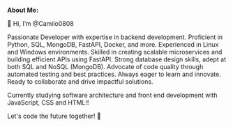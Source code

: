 **About Me:**

👋 Hi, I’m @Camilo0808

Passionate Developer with expertise in backend development. Proficient in Python, SQL, MongoDB, FastAPI, Docker, and more. Experienced in Linux and Windows environments. Skilled in creating scalable microservices and building efficient APIs using FastAPI.
Strong database design skills, adept at both SQL and NoSQL (MongoDB). Advocate of code quality through automated testing and best practices. Always eager to learn and innovate. Ready to collaborate and drive impactful solutions.

Currently studying software architecture and front end development with JavaScript, CSS and HTML!!

Let's code the future together! 🚀
